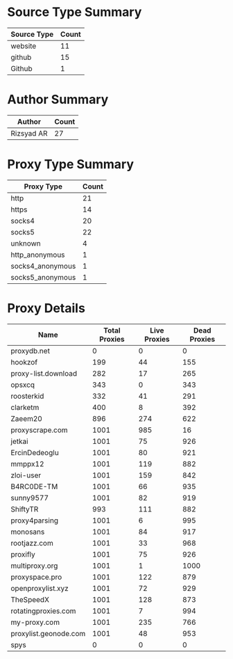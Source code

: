 # Source Type Summary

| Source Type | Count |
|-------------|-------|
| website | 11 |
| github | 15 |
| Github | 1 |


# Author Summary

| Author | Count |
|--------|-------|
| Rizsyad AR | 27 |


# Proxy Type Summary

| Proxy Type | Count |
|------------|-------|
| http | 21 |
| https | 14 |
| socks4 | 20 |
| socks5 | 22 |
| unknown | 4 |
| http_anonymous | 1 |
| socks4_anonymous | 1 |
| socks5_anonymous | 1 |


# Proxy Details

| Name | Total Proxies | Live Proxies | Dead Proxies |
|------|---------------|--------------|---------------|
| proxydb.net | 0 | 0 | 0 |
| hookzof | 199 | 44 | 155 |
| proxy-list.download | 282 | 17 | 265 |
| opsxcq | 343 | 0 | 343 |
| roosterkid | 332 | 41 | 291 |
| clarketm | 400 | 8 | 392 |
| Zaeem20 | 896 | 274 | 622 |
| proxyscrape.com | 1001 | 985 | 16 |
| jetkai | 1001 | 75 | 926 |
| ErcinDedeoglu | 1001 | 80 | 921 |
| mmppx12 | 1001 | 119 | 882 |
| zloi-user | 1001 | 159 | 842 |
| B4RC0DE-TM | 1001 | 66 | 935 |
| sunny9577 | 1001 | 82 | 919 |
| ShiftyTR | 993 | 111 | 882 |
| proxy4parsing | 1001 | 6 | 995 |
| monosans | 1001 | 84 | 917 |
| rootjazz.com | 1001 | 33 | 968 |
| proxifly | 1001 | 75 | 926 |
| multiproxy.org | 1001 | 1 | 1000 |
| proxyspace.pro | 1001 | 122 | 879 |
| openproxylist.xyz | 1001 | 72 | 929 |
| TheSpeedX | 1001 | 128 | 873 |
| rotatingproxies.com | 1001 | 7 | 994 |
| my-proxy.com | 1001 | 235 | 766 |
| proxylist.geonode.com | 1001 | 48 | 953 |
| spys | 0 | 0 | 0 |
